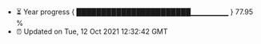 - ⏳ Year progress { ███████████████████████▁▁▁▁▁▁▁ } 77.95 %
- ⏰ Updated on Tue, 12 Oct 2021 12:32:42 GMT


